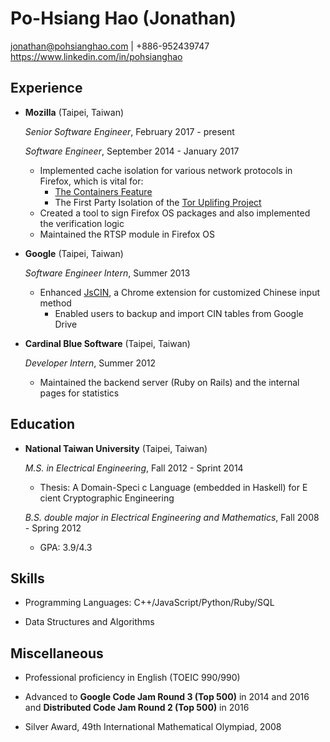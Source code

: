 Po-Hsiang Hao (Jonathan)
===============

<jonathan@pohsianghao.com> | +886-952439747
<https://www.linkedin.com/in/pohsianghao>

Experience
---------------

*   **Mozilla** (Taipei, Taiwan)

    *Senior Software Engineer*, February 2017 - present

    *Software Engineer*, September 2014 - January 2017

    - Implemented cache isolation for various network protocols in Firefox, which is vital for:
        - [The Containers Feature](https://blog.mozilla.org/tanvi/2016/06/16/contextual-identities-on-the-web/)
        - The First Party Isolation of the [Tor Uplifing Project](https://blog.torproject.org/blog/tor-heart-firefox)
    - Created a tool to sign Firefox OS packages and also implemented the verification logic
    - Maintained the RTSP module in Firefox OS

*   **Google** (Taipei, Taiwan)

    *Software Engineer Intern*, Summer 2013

    - Enhanced [JsCIN](http://goo.gl/mwBrFT), a Chrome extension for customized Chinese input method
        - Enabled users to backup and import CIN tables from Google Drive

*   **Cardinal Blue Software** (Taipei, Taiwan)

    *Developer Intern*, Summer 2012

    - Maintained the backend server (Ruby on Rails) and the internal pages for statistics

Education
---------

*   **National Taiwan University** (Taipei, Taiwan)

    *M.S. in Electrical Engineering*, Fall 2012 - Sprint 2014
    - Thesis: A Domain-Speci c Language (embedded in Haskell) for E cient Cryptographic Engineering

    *B.S. double major in Electrical Engineering and Mathematics*, Fall 2008 - Spring 2012
    - GPA: 3.9/4.3


Skills
------

* Programming Languages: C++/JavaScript/Python/Ruby/SQL

* Data Structures and Algorithms


Miscellaneous
-------------

* Professional proficiency in English (TOEIC 990/990)

* Advanced to **Google Code Jam Round 3 (Top 500)** in 2014 and 2016 and **Distributed Code Jam Round 2 (Top 500)** in 2016

* Silver Award, 49th International Mathematical Olympiad, 2008
